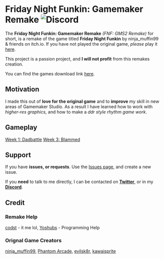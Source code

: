 # Friday Night Funkin: Gamemaker Remake ![Discord](https://img.shields.io/discord/725981070360576080?style=flat-square) 
The **Friday Night Funkin: Gamemaker Remake** *(FNF: GMS2 Remake)* for short, is a remake of the game titled **Friday Night Funkin** by ninja_muffin99 & friends on itch.io.
If you have not played the original game, *please* play it [here](https://ninja-muffin24.itch.io/funkin).

This project is a passion project, and **I will not profit** from this remakes creation.

You can find the games download link [here](https://github.com/ImCodist/Friday-Night-Funkin-Gamemaker-Remake/releases).

## Motivation
I made this out of **love for the original game** and to **improve** my skill in new areas of Gamemaker Studio. As a result I have learned how to work with *higher-res graphics*, and how to make a *ddr style rhythm game work*.

## Gameplay
[Week 1: Dadbattle](https://i.imgur.com/ZUDESnT.gifv)
[Week 3: Blammed](https://i.imgur.com/eEX9KxE.gifv)

## Support
If you have **issues, or requests**. Use the [Issues page](https://github.com/ImCodist/Friday-Night-Funkin-Gamemaker-Remake/issues), and create a new issue.

If you **need** to talk to me directly, I can be contacted on **[Twitter](https://twitter.com/ImCodist)**, or in my **[Discord](https://discord.gg/Uamsymr)**.

## Credit
### Remake Help

[codst](https://twitter.com/ImCodist) - it me lol,
[Yoshubs](https://twitter.com/Yoshubs) - Programming Help

### Orignal Game Creators

[ninja_muffin99](https://twitter.com/ninja_muffin99), 
[Phantom Arcade](https://twitter.com/PhantomArcade3k), 
[evilsk8r](https://twitter.com/evilsk8r), 
[kawaisprite](https://twitter.com/kawaisprite)
